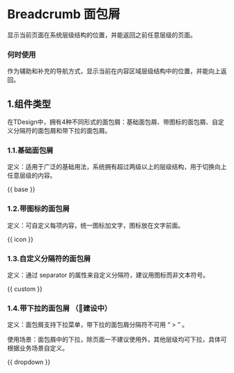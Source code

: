 # Breadcrumb 面包屑

显示当前页面在系统层级结构的位置，并能返回之前任意层级的页面。

### 何时使用

作为辅助和补充的导航方式，显示当前在内容区域层级结构中的位置，并能向上返回。

## 1.组件类型

在TDesign中，拥有4种不同形式的面包屑：基础面包屑、带图标的面包屑、自定义分隔符的面包屑和带下拉的面包屑。

### 1.1.基础面包屑

定义：适用于广泛的基础用法，系统拥有超过两级以上的层级结构，用于切换向上任意层级的内容。

{{ base }}

### 1.2.带图标的面包屑

定义：可自定义每项内容，统一图标加文字，图标放在文字前面。

{{ icon }}

### 1.3.自定义分隔符的面包屑

定义：通过 separator 的属性来自定义分隔符，建议用图标而非文本符号。

{{ custom }}

### 1.4.带下拉的面包屑 （🚧建设中）

定义：面包屑支持下拉菜单，带下拉的面包屑分隔符不可用 “ > ” 。

使用场景：面包屑中的下拉，除页面一不建议使用外，其他层级均可下拉，具体可根据业务场景自定义。

{{ dropdown }}
